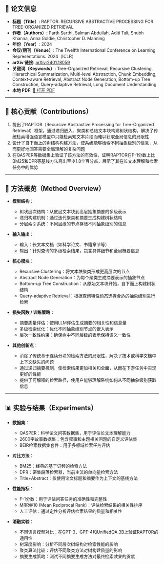 ## 📘 论文信息

- **标题（Title）**: RAPTOR: RECURSIVE ABSTRACTIVE PROCESSING FOR TREE-ORGANIZED RETRIEVAL
- **作者（Authors）**: Parth Sarthi, Salman Abdullah, Aditi Tuli, Shubh Khanna, Anna Goldie, Christopher D. Manning
- **年份（Year）**: 2024
- **会议/期刊（Venue）**: The Twelfth International Conference on Learning Representations. 2024（ICLR）
- **arXiv 链接**: [arXiv:2401.18059](https://arxiv.org/abs/2401.18059)
- **关键词（Keywords）**: Tree-Organized Retrieval, Recursive Clustering, Hierarchical Summarization, Multi-level Abstraction, Chunk Embedding, Context-aware Retrieval, Abstract Node Generation, Bottom-up Tree Construction, Query-adaptive Retrieval, Long Document Understanding
- **本地 PDF**: [📂 打开 PDF](paper/RAPTOR.pdf)

---

## 🎯 核心贡献（Contributions）

1. 提出了RAPTOR（Recursive Abstractive Processing for Tree-Organized Retrieval）框架，通过递归嵌入、聚类和总结文本块构建树状结构，解决了传统检索增强语言模型中只能检索短文本片段而难以获取全局信息的局限性 
2. 设计了自下而上的树结构构建方法，使系统能够检索不同抽象级别的信息，从而更好地回答需要全局理解的复杂问题 
3. 在QASPER等数据集上验证了该方法的有效性，证明RAPTOR在F-1分数上比BM25和DPR等基线方法高出至少1.8个百分点，展示了其在长文本理解和检索任务中的优势 

---

## 🧠 方法概览（Method Overview）

- **模型结构**：
  - 树状层次结构：从底层文本块到高层抽象摘要的多级表示
  - 递归构建机制：通过迭代聚类和摘要生成构建树状结构
  - 分层索引系统：不同层级的节点存储不同抽象级别的信息

- **输入输出**：
  - 输入：长文本文档（如科学论文、书籍章节等）
  - 输出：针对查询的多级检索结果，包含具体细节和全局概要信息

- **核心模块**：
  - Recursive Clustering：将文本块聚类形成更高层次的节点 
  - Abstract Node Generation：为每个聚类生成摘要表示的抽象节点
  - Bottom-up Tree Construction：从原始文本块开始，自下而上构建树状结构 
  - Query-adaptive Retrieval：根据查询特性动态选择合适的抽象级别进行检索

- **损失函数 / 训练策略**：
  - 摘要质量评估：使用LLM评估生成摘要的相关性和信息量
  - 多级检索优化：优化不同抽象级别节点的嵌入表示
  - 层次一致性约束：确保树中不同层级的表示保持语义一致性

- **其他创新点**：
  - 消除了传统基于连续分块的检索方法的局限性，解决了技术或科学文档中上下文缺失的问题 
  - 通过递归摘要机制，使检索结果更加相关和全面，从而在下游任务中实现更好的性能 
  - 提供了可解释的检索路径，使用户能够理解系统如何从不同抽象级别获取信息

---

## 📊 实验与结果（Experiments）

- **数据集**：
  - QASPER：科学论文问答数据集，用于评估长文本理解能力 
  - 2600字故事数据集：包含叙事和主题相关问题的自定义评估集
  - BEIR检索数据集套件：用于多领域检索任务评估

- **对比方法**：
  - BM25：经典的基于词频的检索方法
  - DPR：密集段落检索器，当前主流的单向量检索方法
  - Title+Abstract：仅使用论文标题和摘要作为上下文的基线方法

- **性能指标**：
  - F-1分数：用于评估问答任务的准确性和完整性 
  - MRR@10 (Mean Reciprocal Rank)：评估检索结果的相关性排序
  - 人工评估：通过定性分析评估检索结果的质量和相关性

- **消融实验**：
  - 不同语言模型对比：在GPT-3、GPT-4和UnifiedQA 3B上验证RAPTOR的通用性 
  - 树深度影响：分析不同层次树结构对检索性能的影响
  - 聚类算法比较：评估不同聚类方法对树构建质量的影响
  - 摘要生成策略：测试不同摘要生成方法对最终检索效果的贡献 